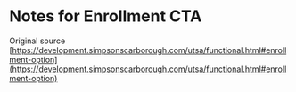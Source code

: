 # Notes for Enrollment CTA

Original source [https://development.simpsonscarborough.com/utsa/functional.html#enrollment-option](https://development.simpsonscarborough.com/utsa/functional.html#enrollment-option)


